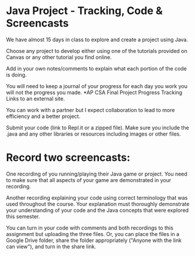 # Java Project - Tracking, Code & Screencasts

We have almost 15 days in class to explore and create a project using Java.

Choose any project to develop either using one of the tutorials provided on Canvas or any other tutorial you find online.

Add in your own notes/comments to explain what each portion of the code is doing.

You will need to keep a journal of your progress for each day you work you will not the progress you made. *AP CSA Final Project Progress Tracking
Links to an external site.

You can work with a partner but I expect collaboration to lead to more efficiency and a better project.

Submit your code (link to Repl.it or a zipped file). Make sure you include the .java and any other libraries or resources including images or other files.

# Record two screencasts:

  One recording of you running/playing their Java game or project. You need to make sure that all aspects of your game are demonstrated in your recording.
  
  Another recording explaining your code using correct terminology that was used throughout the course. Your explanation must thoroughly demonstrate your understanding of your code and the Java concepts that were explored this semester.
  
  You can turn in your code with comments and both recordings to this assignment but uploading the three files. Or, you can place the files in a Google Drive folder, share the folder appropriately ("Anyone with the link can view"), and turn in the share link.

